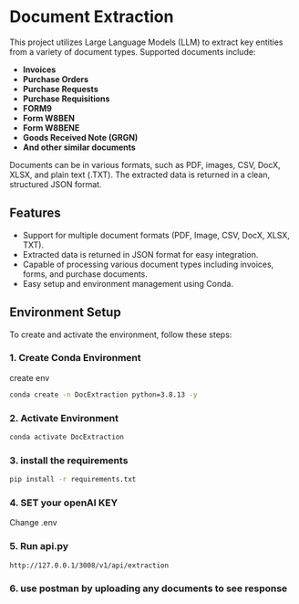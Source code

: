 # Document Extraction

This project utilizes Large Language Models (LLM) to extract key entities from a variety of document types. Supported documents include:

- **Invoices**
- **Purchase Orders**
- **Purchase Requests**
- **Purchase Requisitions**
- **FORM9**
- **Form W8BEN**
- **Form W8BENE**
- **Goods Received Note (GRGN)**
- **And other similar documents**

Documents can be in various formats, such as PDF, images, CSV, DocX, XLSX, and plain text (.TXT). The extracted data is returned in a clean, structured JSON format.

## Features
- Support for multiple document formats (PDF, Image, CSV, DocX, XLSX, TXT).
- Extracted data is returned in JSON format for easy integration.
- Capable of processing various document types including invoices, forms, and purchase documents.
- Easy setup and environment management using Conda.

## Environment Setup

To create and activate the environment, follow these steps:

### 1. Create Conda Environment

create env 

```bash
conda create -n DocExtraction python=3.8.13 -y
```

### 2. Activate Environment

```bash
conda activate DocExtraction
```

### 3. install the requirements

```bash
pip install -r requirements.txt
```

### 4. SET your openAI KEY
Change .env

### 5. Run api.py 

```bash
http://127.0.0.1/3008/v1/api/extraction
```

### 6. use postman by uploading any documents to see response 